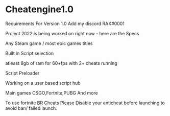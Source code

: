 # Cheatengine1.0
Requirements For Version 1.0  Add my discord RAX#0001

Project 2022 is being worked on right now - here are the Specs

Any Steam game / most epic games titles 

Built in Script selection 

atleast 8gb of ram for 60+fps with 2+ cheats running 

Script Preloader 

Working on a user based script hub 

Main games  CSGO,Fortnite,PUBG And more 

To use fortnite BR Cheats Please Disable your anticheat before launching to avoid ban/ failed launch.
